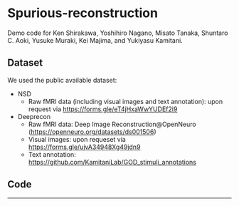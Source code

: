 # Spurious-reconstruction

Demo code for Ken Shirakawa, Yoshihiro Nagano, Misato Tanaka, Shuntaro C. Aoki, Yusuke Muraki, Kei Majima, and Yukiyasu Kamitani. 

## Dataset 
We used the public available dataset: 
- NSD
    - Raw fMRI data (including visual images and text annotation): upon request via https://forms.gle/eT4jHxaWwYUDEf2i9
- Deeprecon 
    - Raw fMRI data: Deep Image Reconstruction@OpenNeuro (https://openneuro.org/datasets/ds001506)
    - Visual images: upon requeset via https://forms.gle/ujvA34948Xg49jdn9 
    - Text annotation: https://github.com/KamitaniLab/GOD_stimuli_annotations 
## Code 
---

